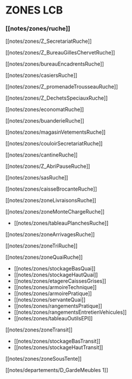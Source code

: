 # ZONES LCB

### [[notes/zones/ruche]]

[[notes/zones/Z_SecretariatRuche]]

[[notes/zones/Z_BureauGillesChervetRuche]]

[[notes/zones/bureauEncadrentsRuche]]

[[notes/zones/casiersRuche]]

[[notes/zones/Z_promenadeTrousseauRuche]]

[[notes/zones/Z_DechetsSpeciauxRuche]]

[[notes/zones/economatRuche]]

[[notes/zones/buanderieRuche]]

[[notes/zones/magasinVetementsRuche]]

[[notes/zones/couloirSecretariatRuche]]

[[notes/zones/cantineRuche]]

[[notes/zones/Z_AbriPauseRuche]]

[[notes/zones/sasRuche]]

[[notes/zones/caisseBrocanteRuche]]

[[notes/zones/zoneLivraisonsRuche]]

[[notes/zones/zoneMonteChargeRuche]]

- [[notes/zones/tableauPlanchesRuche]]

[[notes/zones/zoneArrivagesRuche]]

[[notes/zones/zoneTriRuche]]

[[notes/zones/zoneQuaiRuche]]

- [[notes/zones/stockageBasQuai]]
- [[notes/zones/stockageHautQuai]]
- [[notes/zones/etagereCaissesGrises]]
- [[notes/zones/armoireTechnique]]
- [[notes/zones/armoirePratique]]
- [[notes/zones/servanteQuai]]
- [[notes/zones/rangementsPratique]]
- [[notes/zones/rangementsEntretienVehicules]]
- [[notes/zones/tableauOutilsEPI]]

[[notes/zones/zoneTransit]]

- [[notes/zones/stockageBasTransit]]
- [[notes/zones/stockageHautTransit]]

[[notes/zones/zoneSousTente]]

[[notes/departements/D_GardeMeubles 1]]

